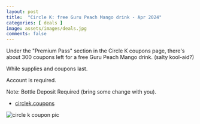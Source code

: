 ```yaml
---
layout: post
title:  "Circle K: free Guru Peach Mango drink - Apr 2024"
categories: [ deals ]
image: assets/images/deals.jpg
comments: false
---
```


Under the "Premium Pass" section in the Circle K coupons page, there's about  300 coupons left for a free Guru Peach Mango drink.  (salty kool-aid?)

While supplies and coupons last.

Account is required.

Note: Bottle Deposit Required (bring some change with you).

- [circlek.coupons](https://circlek.coupons/)


![circle k coupon pic](https://b.dam-img.rfdcontent.com/cms/010/308/499/400x400_smart_fit.jpg)